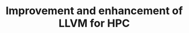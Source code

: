 ---
categories:
- bkk19
description: LLVM has reached a sufficient level as a compiler for system programming.<br
  /> However, there are several problems as compilers for HPC applications.<br />
  Therefore, we are improving and enhancing LLVM for HPC.<br /> In this presentation,
  we report our activities on register allocation,<br /> vectorization, and software
  pipelining for AArch 64.<br /> Also, we talk about some optimizations required to
  further<br /> improve the performance of HPC applications.<br />
future_image:
  featured: 'true'
  path: /assets/images/featured-images/bkk19/BKK19-214.png
session_attendee_num: '2'
session_id: BKK19-214
session_room: Session Room 1 (Lotus 1-2)
session_slot:
  end_time: '2019-04-02 12:25:00'
  start_time: '2019-04-02 12:00:00'
session_speakers:
- speaker_bio: In 1992, He joined Fujitsu Laboratories Ltd. His research interests
    are in the area of compiler optimizations and computer architectures. He joined
    Linaro as member engineer in 2017.
  speaker_company: ''
  speaker_image: /assets/images/speakers/bkk19/masaki-arai.jpg
  speaker_location: ''
  speaker_name: Masaki Arai
  speaker_position: Senior Researcher
  speaker_username: masaki.arai
session_track: HPC
tag: session
tags:
- Boot Architecture
- Security
- Networking
- Industrial
title: Improvement and enhancement of LLVM for HPC
---